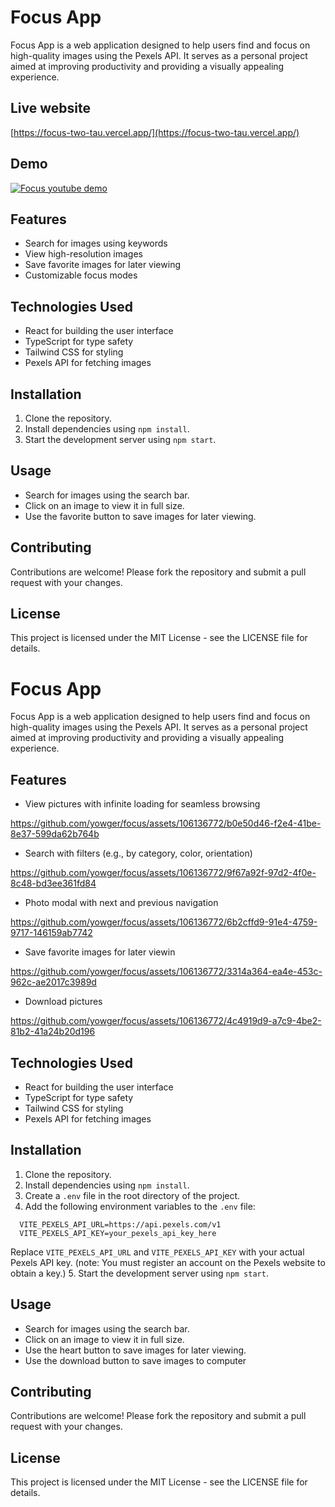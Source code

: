 # Focus App

Focus App is a web application designed to help users find and focus on high-quality images using the Pexels API. It serves as a personal project aimed at improving productivity and providing a visually appealing experience.

## Live website
[https://focus-two-tau.vercel.app/](https://focus-two-tau.vercel.app/)

## Demo
[![Focus youtube demo](https://img.youtube.com/vi/9yxqZmBt5j8/0.jpg)](https://www.youtube.com/watch?v=9yxqZmBt5j8)


## Features

- Search for images using keywords
- View high-resolution images
- Save favorite images for later viewing
- Customizable focus modes

## Technologies Used

- React for building the user interface
- TypeScript for type safety
- Tailwind CSS for styling
- Pexels API for fetching images

## Installation

1. Clone the repository.
2. Install dependencies using `npm install`.
3. Start the development server using `npm start`.

## Usage

- Search for images using the search bar.
- Click on an image to view it in full size.
- Use the favorite button to save images for later viewing.

## Contributing

Contributions are welcome! Please fork the repository and submit a pull request with your changes.

## License

This project is licensed under the MIT License - see the LICENSE file for details.
# Focus App

Focus App is a web application designed to help users find and focus on high-quality images using the Pexels API. It serves as a personal project aimed at improving productivity and providing a visually appealing experience.

## Features

- View pictures with infinite loading for seamless browsing
  
https://github.com/yowger/focus/assets/106136772/b0e50d46-f2e4-41be-8e37-599da62b764b

- Search with filters (e.g., by category, color, orientation)
  
https://github.com/yowger/focus/assets/106136772/9f67a92f-97d2-4f0e-8c48-bd3ee361fd84

- Photo modal with next and previous navigation
  
https://github.com/yowger/focus/assets/106136772/6b2cffd9-91e4-4759-9717-146159ab7742

- Save favorite images for later viewin

https://github.com/yowger/focus/assets/106136772/3314a364-ea4e-453c-962c-ae2017c3989d

- Download pictures
  
https://github.com/yowger/focus/assets/106136772/4c4919d9-a7c9-4be2-81b2-41a24b20d196

## Technologies Used

- React for building the user interface
- TypeScript for type safety
- Tailwind CSS for styling
- Pexels API for fetching images

## Installation

1. Clone the repository.
2. Install dependencies using `npm install`.
3. Create a `.env` file in the root directory of the project.
4. Add the following environment variables to the `.env` file:
```
  VITE_PEXELS_API_URL=https://api.pexels.com/v1
  VITE_PEXELS_API_KEY=your_pexels_api_key_here
```
 Replace `VITE_PEXELS_API_URL` and `VITE_PEXELS_API_KEY` with your actual Pexels API key. 
 (note: You must register an account on the Pexels website to obtain a key.)
5. Start the development server using `npm start`.

## Usage

- Search for images using the search bar.
- Click on an image to view it in full size.
- Use the heart button to save images for later viewing.
- Use the download button to save images to computer

## Contributing

Contributions are welcome! Please fork the repository and submit a pull request with your changes.

## License

This project is licensed under the MIT License - see the LICENSE file for details.
